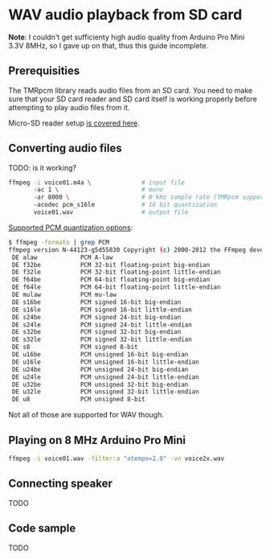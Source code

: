 # WAV audio playback from SD card

**Note**: I couldn't get sufficienty high audio quality from Arduino Pro Mini 3.3V 8MHz, so I gave up on that, thus this guide incomplete.

## Prerequisities

The TMRpcm library reads audio files from an SD card. You need to make sure that
your SD card reader and SD card itself is working properly before attempting
to play audio files from it.

Micro-SD reader setup [is covered here](../sd-slot-pololu/pololu-sd.md).

## Converting audio files

TODO: is it working?

```bash
ffmpeg -i voice01.m4a \              # input file
       -ac 1 \                       # mono
       -ar 8000 \                    # 8 kHz sample rate (TMRpcm supports 8-32 kHz)
       -acodec pcm_s16le             # 16 bit quantization
       voice01.wav                   # output file
```

[Supported PCM quantization options](https://trac.ffmpeg.org/wiki/audio%20types):

```bash
$ ffmpeg -formats | grep PCM
ffmpeg version N-44123-g5d55830 Copyright (c) 2000-2012 the FFmpeg developers
 DE alaw            PCM A-law
 DE f32be           PCM 32-bit floating-point big-endian
 DE f32le           PCM 32-bit floating-point little-endian
 DE f64be           PCM 64-bit floating-point big-endian
 DE f64le           PCM 64-bit floating-point little-endian
 DE mulaw           PCM mu-law
 DE s16be           PCM signed 16-bit big-endian
 DE s16le           PCM signed 16-bit little-endian
 DE s24be           PCM signed 24-bit big-endian
 DE s24le           PCM signed 24-bit little-endian
 DE s32be           PCM signed 32-bit big-endian
 DE s32le           PCM signed 32-bit little-endian
 DE s8              PCM signed 8-bit
 DE u16be           PCM unsigned 16-bit big-endian
 DE u16le           PCM unsigned 16-bit little-endian
 DE u24be           PCM unsigned 24-bit big-endian
 DE u24le           PCM unsigned 24-bit little-endian
 DE u32be           PCM unsigned 32-bit big-endian
 DE u32le           PCM unsigned 32-bit little-endian
 DE u8              PCM unsigned 8-bit
```
Not all of those are supported for WAV though.

## Playing on 8 MHz Arduino Pro Mini

```bash
ffmpeg -i voice01.wav -filter:a "atempo=2.0" -vn voice2x.wav
```

## Connecting speaker

TODO

## Code sample

TODO
